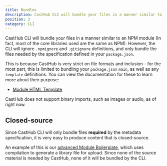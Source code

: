 ```yaml
---
title: Bundles
description: CastHub CLI will bundle your files in a manner similar to an NPM module
position: 3
category: CLI
---
```


CastHub CLI will bundle your files in a manner similar to an NPM module (In fact, most of the core libraries used are the same as NPM). However, the CLI will ignore `.npmignore` and `.gitignore` definitions, and only bundle the files needed by the specification defined in your `package.json`.

This is because CastHub is very strict on file formats and inclusion - for the most part, this is limited to bundling your `package.json` `main`, as well as any `template` definitions. You can view the documentation for these to learn more about their purpose:

- [Module HTML Template](/modules/html)

CastHub does not support binary imports, such as images or audio, as of right now.

## Closed-source

Since CastHub CLI will only bundle files **required** by the metadata specification, it is very easy to produce content that is closed-source.

An example of this is our [advanced Module Boilerplate](/modules#advanced-boilerplate), which uses compilation to generate a library file for upload. Since none of the source material is needed by CastHub, none of it will be bundled by the CLI.

